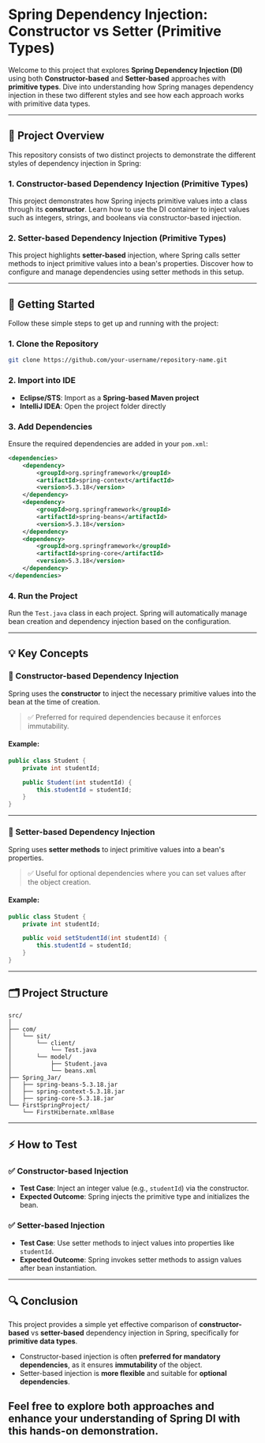 
# Spring Dependency Injection: Constructor vs Setter (Primitive Types)

Welcome to this project that explores **Spring Dependency Injection (DI)** using both **Constructor-based** and **Setter-based** approaches with **primitive types**. Dive into understanding how Spring manages dependency injection in these two different styles and see how each approach works with primitive data types.

---

## 🎯 Project Overview

This repository consists of two distinct projects to demonstrate the different styles of dependency injection in Spring:

### 1. Constructor-based Dependency Injection (Primitive Types)

This project demonstrates how Spring injects primitive values into a class through its **constructor**. Learn how to use the DI container to inject values such as integers, strings, and booleans via constructor-based injection.

### 2. Setter-based Dependency Injection (Primitive Types)

This project highlights **setter-based** injection, where Spring calls setter methods to inject primitive values into a bean's properties. Discover how to configure and manage dependencies using setter methods in this setup.

---

## 🚀 Getting Started

Follow these simple steps to get up and running with the project:

### 1. Clone the Repository

```bash
git clone https://github.com/your-username/repository-name.git
````

### 2. Import into IDE

* **Eclipse/STS**: Import as a **Spring-based Maven project**
* **IntelliJ IDEA**: Open the project folder directly

### 3. Add Dependencies

Ensure the required dependencies are added in your `pom.xml`:

```xml
<dependencies>
    <dependency>
        <groupId>org.springframework</groupId>
        <artifactId>spring-context</artifactId>
        <version>5.3.18</version>
    </dependency>
    <dependency>
        <groupId>org.springframework</groupId>
        <artifactId>spring-beans</artifactId>
        <version>5.3.18</version>
    </dependency>
    <dependency>
        <groupId>org.springframework</groupId>
        <artifactId>spring-core</artifactId>
        <version>5.3.18</version>
    </dependency>
</dependencies>
```

### 4. Run the Project

Run the `Test.java` class in each project. Spring will automatically manage bean creation and dependency injection based on the configuration.

---

## 💡 Key Concepts

### 🔑 Constructor-based Dependency Injection

Spring uses the **constructor** to inject the necessary primitive values into the bean at the time of creation.

> ✅ Preferred for required dependencies because it enforces immutability.

#### Example:

```java
public class Student {
    private int studentId;

    public Student(int studentId) {
        this.studentId = studentId;
    }
}
```

---

### 🔑 Setter-based Dependency Injection

Spring uses **setter methods** to inject primitive values into a bean's properties.

> ✅ Useful for optional dependencies where you can set values after the object creation.

#### Example:

```java
public class Student {
    private int studentId;

    public void setStudentId(int studentId) {
        this.studentId = studentId;
    }
}
```

---

## 🗂️ Project Structure

```
src/
│
├── com/
│   └── sit/
│       └── client/
│           └── Test.java
│       └── model/
│           ├── Student.java
│           └── beans.xml
├── Spring_Jar/
│   ├── spring-beans-5.3.18.jar
│   ├── spring-context-5.3.18.jar
│   ├── spring-core-5.3.18.jar
└── FirstSpringProject/
    └── FirstHibernate.xmlBase
```

---

## ⚡ How to Test

### ✅ Constructor-based Injection

* **Test Case**: Inject an integer value (e.g., `studentId`) via the constructor.
* **Expected Outcome**: Spring injects the primitive type and initializes the bean.

### ✅ Setter-based Injection

* **Test Case**: Use setter methods to inject values into properties like `studentId`.
* **Expected Outcome**: Spring invokes setter methods to assign values after bean instantiation.

---

## 🔍 Conclusion

This project provides a simple yet effective comparison of **constructor-based** vs **setter-based** dependency injection in Spring, specifically for **primitive data types**.

* Constructor-based injection is often **preferred for mandatory dependencies**, as it ensures **immutability** of the object.
* Setter-based injection is **more flexible** and suitable for **optional dependencies**.

Feel free to explore both approaches and enhance your understanding of Spring DI with this hands-on demonstration.
---

